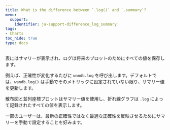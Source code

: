 ```yaml
---
title: What is the difference between `.log()` and `.summary`?
menu:
  support:
    identifier: ja-support-difference_log_summary
tags:
- Charts
toc_hide: true
type: docs
---
```


表にはサマリーが表示され、ログは将来のプロットのためにすべての値を保存します。

例えば、正確性が変化するたびに `wandb.log` を呼び出します。デフォルトでは、`wandb.log()` は手動でそのメトリックに設定されていない限り、サマリー値を更新します。

散布図と並列座標プロットはサマリー値を使用し、折れ線グラフは `.log` によって記録されたすべての値を表示します。

一部のユーザーは、最新の正確性ではなく最適な正確性を反映させるためにサマリーを手動で設定することを好みます。
